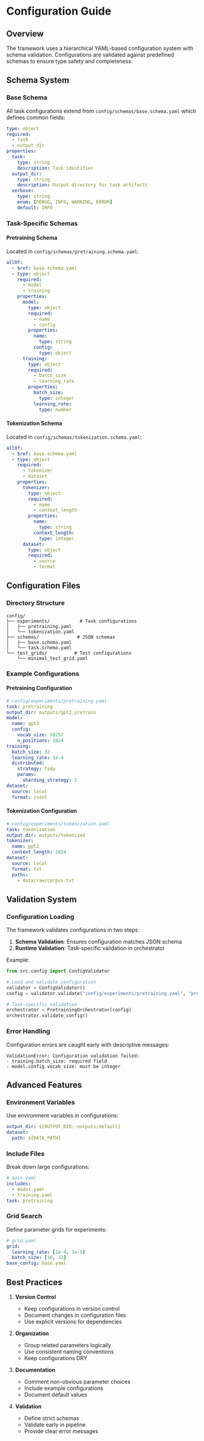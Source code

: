 # Configuration Guide

## Overview

The framework uses a hierarchical YAML-based configuration system with schema validation. Configurations are validated against predefined schemas to ensure type safety and completeness.

## Schema System

### Base Schema

All task configurations extend from `config/schemas/base.schema.yaml` which defines common fields:

```yaml
type: object
required:
  - task
  - output_dir
properties:
  task:
    type: string
    description: Task identifier
  output_dir:
    type: string
    description: Output directory for task artifacts
  verbose:
    type: string
    enum: [DEBUG, INFO, WARNING, ERROR]
    default: INFO
```

### Task-Specific Schemas

#### Pretraining Schema
Located in `config/schemas/pretraining.schema.yaml`:

```yaml
allOf:
  - $ref: base.schema.yaml
  - type: object
    required:
      - model
      - training
    properties:
      model:
        type: object
        required:
          - name
          - config
        properties:
          name:
            type: string
          config:
            type: object
      training:
        type: object
        required:
          - batch_size
          - learning_rate
        properties:
          batch_size:
            type: integer
          learning_rate:
            type: number
```

#### Tokenization Schema
Located in `config/schemas/tokenization.schema.yaml`:

```yaml
allOf:
  - $ref: base.schema.yaml
  - type: object
    required:
      - tokenizer
      - dataset
    properties:
      tokenizer:
        type: object
        required:
          - name
          - context_length
        properties:
          name:
            type: string
          context_length:
            type: integer
      dataset:
        type: object
        required:
          - source
          - format
```

## Configuration Files

### Directory Structure

```
config/
├── experiments/           # Task configurations
│   ├── pretraining.yaml
│   └── tokenization.yaml
├── schemas/              # JSON schemas
│   ├── base.schema.yaml
│   └── task.schema.yaml
└── test_grids/          # Test configurations
    └── minimal_test_grid.yaml
```

### Example Configurations

#### Pretraining Configuration
```yaml
# config/experiments/pretraining.yaml
task: pretraining
output_dir: outputs/gpt2_pretrain
model:
  name: gpt2
  config:
    vocab_size: 50257
    n_positions: 1024
training:
  batch_size: 32
  learning_rate: 1e-4
  distributed:
    strategy: fsdp
    params:
      sharding_strategy: 1
dataset:
  source: local
  format: jsonl
```

#### Tokenization Configuration
```yaml
# config/experiments/tokenization.yaml
task: tokenization
output_dir: outputs/tokenized
tokenizer:
  name: gpt2
  context_length: 1024
dataset:
  source: local
  format: txt
  paths:
    - data/raw/corpus.txt
```

## Validation System

### Configuration Loading

The framework validates configurations in two steps:

1. **Schema Validation**: Ensures configuration matches JSON schema
2. **Runtime Validation**: Task-specific validation in orchestrator

Example:
```python
from src.config import ConfigValidator

# Load and validate configuration
validator = ConfigValidator()
config = validator.validate("config/experiments/pretraining.yaml", "pretraining")

# Task-specific validation
orchestrator = PretrainingOrchestrator(config)
orchestrator.validate_config()
```

### Error Handling

Configuration errors are caught early with descriptive messages:

```
ValidationError: Configuration validation failed:
- training.batch_size: required field
- model.config.vocab_size: must be integer
```

## Advanced Features

### Environment Variables

Use environment variables in configurations:

```yaml
output_dir: ${OUTPUT_DIR:-outputs/default}
dataset:
  path: ${DATA_PATH}
```

### Include Files

Break down large configurations:

```yaml
# main.yaml
includes:
  - model.yaml
  - training.yaml
task: pretraining
```

### Grid Search

Define parameter grids for experiments:

```yaml
# grid.yaml
grid:
  learning_rate: [1e-4, 1e-5]
  batch_size: [16, 32]
base_config: base.yaml
```

## Best Practices

1. **Version Control**
   - Keep configurations in version control
   - Document changes in configuration files
   - Use explicit versions for dependencies

2. **Organization**
   - Group related parameters logically
   - Use consistent naming conventions
   - Keep configurations DRY

3. **Documentation**
   - Comment non-obvious parameter choices
   - Include example configurations
   - Document default values

4. **Validation**
   - Define strict schemas
   - Validate early in pipeline
   - Provide clear error messages